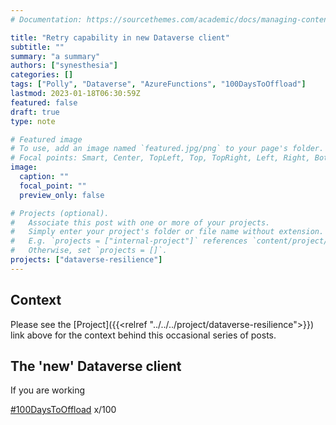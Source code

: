 ```yaml
---
# Documentation: https://sourcethemes.com/academic/docs/managing-content/

title: "Retry capability in new Dataverse client"
subtitle: ""
summary: "a summary"
authors: ["synesthesia"]
categories: []
tags: ["Polly", "Dataverse", "AzureFunctions", "100DaysToOffload"]
lastmod: 2023-01-18T06:30:59Z
featured: false
draft: true
type: note

# Featured image
# To use, add an image named `featured.jpg/png` to your page's folder.
# Focal points: Smart, Center, TopLeft, Top, TopRight, Left, Right, BottomLeft, Bottom, BottomRight.
image:
  caption: ""
  focal_point: ""
  preview_only: false

# Projects (optional).
#   Associate this post with one or more of your projects.
#   Simply enter your project's folder or file name without extension.
#   E.g. `projects = ["internal-project"]` references `content/project/deep-learning/index.md`.
#   Otherwise, set `projects = []`.
projects: ["dataverse-resilience"]
---
```

## Context

Please see the [Project]({{<relref "../../../project/dataverse-resilience">}}) link above for the context behind this occasional series of posts.

## The 'new' Dataverse client

If you are working 





[#100DaysToOffload](https://100daystooffload.com/) x/100
